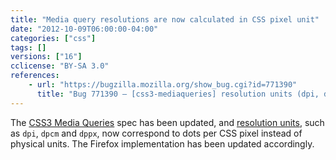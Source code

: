 ```yaml
---
title: "Media query resolutions are now calculated in CSS pixel unit"
date: "2012-10-09T06:00:00-04:00"
categories: ["css"]
tags: []
versions: ["16"]
cclicense: "BY-SA 3.0"
references:
    - url: "https://bugzilla.mozilla.org/show_bug.cgi?id=771390"
      title: "Bug 771390 – [css3-mediaqueries] resolution units (dpi, dpcm, dppx) should be dots per CSS inch/centimeter/pixel, not per physical in/cm/px"
---
```

The [CSS3 Media Queries](https://developer.mozilla.org/en-US/docs/Web/CSS/Media_Queries) spec has been updated, and [resolution units](https://developer.mozilla.org/en-US/docs/Web/CSS/resolution), such as `dpi`, `dpcm` and `dppx`, now correspond to dots per CSS pixel instead of physical units. The Firefox implementation has been updated accordingly.
